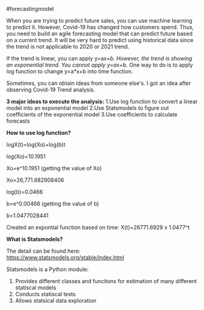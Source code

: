 #forecastingmodel

When you are trying to predict future sales, you can use machine learning to predict it. However, Covid-19 has changed how customers spend. 
Thus, you need to build an agile forecasting model that can predict future based on a current trend. It will be very hard to predict using historical data since the trend is not applicable to 2020 or 2021 trend. 

If the trend is linear, you can apply y=a*x+b. However, the trend is showing an exponential trend. You cannot apply y=a*x+b. 
One way to do is to apply log function to change y=a*x+b into time function. 

Sometimes, you can obtain ideas from someone else's. I got an idea after observing Covid-19 Trend analysis. 

**3 major ideas to execute the analysis:** 
  1.Use log function to convert a linear model into an exponential model 
  2.Use Statsmodels to figure out coefficients of the exponential model
  3.Use coefficients to calculate forecasts 
  
**How to use log function?**

logX(t)=log(Xo)+log(b)t

log(Xo)=10.1951

Xo=e^10.1951 (getting the value of Xo)

Xo=26,771.682908406

log(b)=0.0466

b=e^0.00466 (getting the value of b)

b=1.0477028441 

Created an expontial function based on time: X(t)=26771.6929 x 1.0477^t

**What is Statsmodels?**

The detail can be found here: https://www.statsmodels.org/stable/index.html

Statsmodels is a Python module:
  1. Provides different classes and funcitons for estimation of many different statiscal models
  2. Conducts statiscal tests
  3. Allows statsical data exploration 
